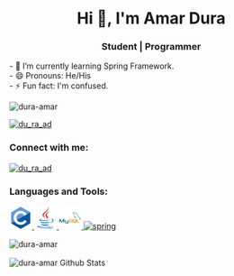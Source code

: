 <!--
**dura-amar/dura-amar** is a ✨ _special_ ✨ repository because its `README.md` (this file) appears on your GitHub profile.
-->
<h1 align="center">Hi 👋, I'm Amar Dura</h1>
<h3 align="center">Student | Programmer</h3>
<p>
  - 🌱 I’m currently learning Spring Framework.</br>
- 😄 Pronouns: He/His</br>
- ⚡ Fun fact: I'm confused.</br>
  </p>
<p align="left"> <img src="https://komarev.com/ghpvc/?username=dura-amar&label=Profile%20views&color=0e75b6&style=flat" alt="dura-amar" /> </p>

<p align="left"> <a href="https://twitter.com/du_ra_ad" target="blank"><img src="https://img.shields.io/twitter/follow/du_ra_ad?logo=twitter&style=for-the-badge" alt="du_ra_ad" /></a> </p>

<h3 align="left">Connect with me:</h3>
<p align="left">
<a href="https://twitter.com/du_ra_ad" target="blank"><img align="center" src="https://raw.githubusercontent.com/rahuldkjain/github-profile-readme-generator/master/src/images/icons/Social/twitter.svg" alt="du_ra_ad" height="30" width="40" /></a>
</p>

<h3 align="left">Languages and Tools:</h3>
<p align="left"> <a href="https://www.cprogramming.com/" target="_blank" rel="noreferrer"> <img src="https://raw.githubusercontent.com/devicons/devicon/master/icons/c/c-original.svg" alt="c" width="40" height="40"/> </a> <a href="https://www.java.com" target="_blank" rel="noreferrer"> <img src="https://raw.githubusercontent.com/devicons/devicon/master/icons/java/java-original.svg" alt="java" width="40" height="40"/> </a> <a href="https://www.mysql.com/" target="_blank" rel="noreferrer"> <img src="https://raw.githubusercontent.com/devicons/devicon/master/icons/mysql/mysql-original-wordmark.svg" alt="mysql" width="40" height="40"/> </a> <a href="https://spring.io/" target="_blank" rel="noreferrer"> <img src="https://www.vectorlogo.zone/logos/springio/springio-icon.svg" alt="spring" width="40" height="40"/> </a> </p>

<p><img align="center" src="https://github-readme-stats.vercel.app/api/top-langs?username=dura-amar&show_icons=true&locale=en&layout=compact" alt="dura-amar" /></p>
<p>
<img align="center" src="https://github-readme-stats.vercel.app/api?username=dura-amar" alt="dura-amar Github Stats"/></p>
